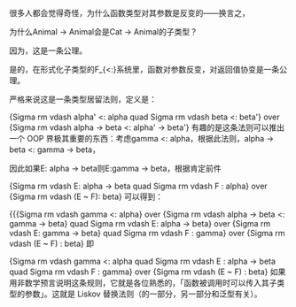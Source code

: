 很多人都会觉得奇怪，为什么函数类型对其参数是反变的——换言之，

为什么Animal -> Animal会是Cat -> Animal的子类型？

因为，这是一条公理。

是的，在形式化子类型的F_{<:}系统里，函数对参数反变，对返回值协变是一条公理。

严格来说这是一条类型居留法则，定义是：

{Sigma rm vdash alpha' <: alpha quad Sigma rm vdash beta <: beta'} over {Sigma rm vdash alpha -> beta <: alpha' -> beta'}
有趣的是这条法则可以推出一个 OOP 界极其重要的东西：考虑gamma <: alpha，根据此法则，alpha -> beta <: gamma -> beta，

因此如果E: alpha -> beta则E:gamma -> beta，根据肯定前件

{Sigma rm vdash E: alpha -> beta quad Sigma rm vdash F : alpha} over {Sigma rm vdash (E ~ F): beta}
可以得到：

{{{Sigma rm vdash gamma <: alpha} over {Sigma rm vdash alpha -> beta <: gamma -> beta} quad Sigma rm vdash E: alpha -> beta} over {Sigma rm vdash E: gamma -> beta} quad Sigma rm vdash F : gamma} over {Sigma rm vdash (E ~ F) : beta}
即

{Sigma rm vdash gamma <: alpha quad Sigma rm vdash E : alpha -> beta quad Sigma rm vdash F : gamma} over {Sigma rm vdash (E ~ F) : beta}
如果用非数学预言说明这条规则，它就是各位熟悉的，「函数被调用时可以传入其子类型的参数」。这就是 Liskov 替换法则（的一部分，另一部分和泛型有关）。